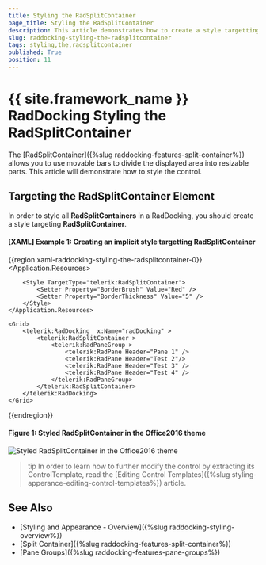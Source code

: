 ```yaml
---
title: Styling the RadSplitContainer
page_title: Styling the RadSplitContainer
description: This article demonstrates how to create a style targetting RadSplitContainer. 
slug: raddocking-styling-the-radsplitcontainer
tags: styling,the,radsplitcontainer
published: True
position: 11
---
```


# {{ site.framework_name }} RadDocking Styling the RadSplitContainer

The [RadSplitContainer]({%slug raddocking-features-split-container%}) allows you to use movable bars to divide the displayed area into resizable parts. This article will demonstrate how to style the control.

## Targeting the RadSplitContainer Element

In order to style all __RadSplitContainers__ in a RadDocking, you should create a style targeting __RadSplitContainer__.

#### __[XAML] Example 1: Creating an implicit style targetting RadSplitContainer__

{{region xaml-raddocking-styling-the-radsplitcontainer-0}}
    <Application.Resources>
        <!-- If you are using the NoXaml binaries, you will have to base the style on the default one for the theme like so: 
        <Style TargetType="telerik:RadSplitContainer" BasedOn="{StaticResource RadSplitContainerStyle}">-->

        <Style TargetType="telerik:RadSplitContainer">
            <Setter Property="BorderBrush" Value="Red" />
            <Setter Property="BorderThickness" Value="5" />
        </Style>
    </Application.Resources>

    <Grid>
        <telerik:RadDocking  x:Name="radDocking" >
            <telerik:RadSplitContainer >
                <telerik:RadPaneGroup >
                    <telerik:RadPane Header="Pane 1" />
                    <telerik:RadPane Header="Test 2"/>
                    <telerik:RadPane Header="Test 3" />
                    <telerik:RadPane Header="Test 4" />
                </telerik:RadPaneGroup>
            </telerik:RadSplitContainer>
        </telerik:RadDocking>
    </Grid>
{{endregion}}

#### __Figure 1: Styled RadSplitContainer in the Office2016 theme__
![Styled RadSplitContainer in the Office2016 theme](images/RadDocking_SplitContainer_Style.png)

>tip In order to learn how to further modify the control by extracting its ControlTemplate, read the [Editing Control Templates]({%slug styling-apperance-editing-control-templates%}) article.

## See Also

 * [Styling and Appearance - Overview]({%slug raddocking-styling-overview%})
 * [Split Container]({%slug raddocking-features-split-container%})
 * [Pane Groups]({%slug raddocking-features-pane-groups%})
